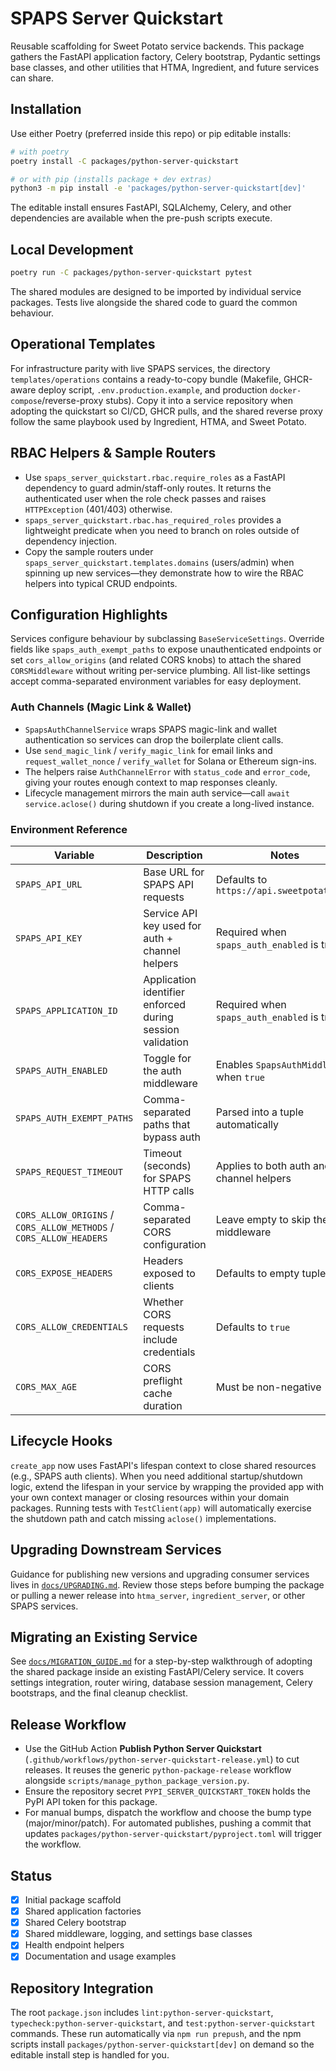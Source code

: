 # SPAPS Server Quickstart

Reusable scaffolding for Sweet Potato service backends. This package gathers the FastAPI
application factory, Celery bootstrap, Pydantic settings base classes, and other utilities
that HTMA, Ingredient, and future services can share.

## Installation

Use either Poetry (preferred inside this repo) or pip editable installs:

```bash
# with poetry
poetry install -C packages/python-server-quickstart

# or with pip (installs package + dev extras)
python3 -m pip install -e 'packages/python-server-quickstart[dev]'
```

The editable install ensures FastAPI, SQLAlchemy, Celery, and other dependencies are
available when the pre-push scripts execute.

## Local Development

```bash
poetry run -C packages/python-server-quickstart pytest
```

The shared modules are designed to be imported by individual service packages. Tests live
alongside the shared code to guard the common behaviour.

## Operational Templates

For infrastructure parity with live SPAPS services, the directory
`templates/operations` contains a ready-to-copy bundle (Makefile, GHCR-aware deploy script,
`.env.production.example`, and production `docker-compose`/reverse-proxy stubs). Copy it into a
service repository when adopting the quickstart so CI/CD, GHCR pulls, and the shared reverse proxy
follow the same playbook used by Ingredient, HTMA, and Sweet Potato.

## RBAC Helpers & Sample Routers

- Use `spaps_server_quickstart.rbac.require_roles` as a FastAPI dependency to guard admin/staff-only
  routes. It returns the authenticated user when the role check passes and raises `HTTPException`
  (401/403) otherwise.
- `spaps_server_quickstart.rbac.has_required_roles` provides a lightweight predicate when you need to
  branch on roles outside of dependency injection.
- Copy the sample routers under `spaps_server_quickstart.templates.domains` (users/admin) when spinning
  up new services—they demonstrate how to wire the RBAC helpers into typical CRUD endpoints.

## Configuration Highlights

Services configure behaviour by subclassing `BaseServiceSettings`. Override fields like
`spaps_auth_exempt_paths` to expose unauthenticated endpoints or set `cors_allow_origins`
(and related CORS knobs) to attach the shared `CORSMiddleware` without writing per-service
plumbing. All list-like settings accept comma-separated environment variables for easy deployment.

### Auth Channels (Magic Link & Wallet)

- `SpapsAuthChannelService` wraps SPAPS magic-link and wallet authentication so services can drop the boilerplate client calls.
- Use `send_magic_link` / `verify_magic_link` for email links and `request_wallet_nonce` / `verify_wallet` for Solana or Ethereum sign-ins.
- The helpers raise `AuthChannelError` with `status_code` and `error_code`, giving your routes enough context to map responses cleanly.
- Lifecycle management mirrors the main auth service—call `await service.aclose()` during shutdown if you create a long-lived instance.

### Environment Reference

| Variable | Description | Notes |
| --- | --- | --- |
| `SPAPS_API_URL` | Base URL for SPAPS API requests | Defaults to `https://api.sweetpotato.dev` |
| `SPAPS_API_KEY` | Service API key used for auth + channel helpers | Required when `spaps_auth_enabled` is true |
| `SPAPS_APPLICATION_ID` | Application identifier enforced during session validation | Required when `spaps_auth_enabled` is true |
| `SPAPS_AUTH_ENABLED` | Toggle for the auth middleware | Enables `SpapsAuthMiddleware` when `true` |
| `SPAPS_AUTH_EXEMPT_PATHS` | Comma-separated paths that bypass auth | Parsed into a tuple automatically |
| `SPAPS_REQUEST_TIMEOUT` | Timeout (seconds) for SPAPS HTTP calls | Applies to both auth and channel helpers |
| `CORS_ALLOW_ORIGINS` / `CORS_ALLOW_METHODS` / `CORS_ALLOW_HEADERS` | Comma-separated CORS configuration | Leave empty to skip the middleware |
| `CORS_EXPOSE_HEADERS` | Headers exposed to clients | Defaults to empty tuple |
| `CORS_ALLOW_CREDENTIALS` | Whether CORS requests include credentials | Defaults to `true` |
| `CORS_MAX_AGE` | CORS preflight cache duration | Must be non-negative |

## Lifecycle Hooks

`create_app` now uses FastAPI's lifespan context to close shared resources (e.g., SPAPS auth
clients). When you need additional startup/shutdown logic, extend the lifespan in your service
by wrapping the provided app with your own context manager or closing resources within your
domain packages. Running tests with `TestClient(app)` will automatically exercise the shutdown
path and catch missing `aclose()` implementations.

## Upgrading Downstream Services

Guidance for publishing new versions and upgrading consumer services lives in
[`docs/UPGRADING.md`](docs/UPGRADING.md). Review those steps before bumping the package or
pulling a newer release into `htma_server`, `ingredient_server`, or other SPAPS services.

## Migrating an Existing Service

See [`docs/MIGRATION_GUIDE.md`](docs/MIGRATION_GUIDE.md) for a step-by-step walkthrough of
adopting the shared package inside an existing FastAPI/Celery service. It covers settings
integration, router wiring, database session management, Celery bootstraps, and the final
cleanup checklist.

## Release Workflow

- Use the GitHub Action **Publish Python Server Quickstart** (`.github/workflows/python-server-quickstart-release.yml`) to cut releases. It reuses the generic `python-package-release` workflow alongside `scripts/manage_python_package_version.py`.
- Ensure the repository secret `PYPI_SERVER_QUICKSTART_TOKEN` holds the PyPI API token for this package.
- For manual bumps, dispatch the workflow and choose the bump type (major/minor/patch). For automated publishes, pushing a commit that updates `packages/python-server-quickstart/pyproject.toml` will trigger the workflow.

## Status

- [x] Initial package scaffold
- [x] Shared application factories
- [x] Shared Celery bootstrap
- [x] Shared middleware, logging, and settings base classes
- [x] Health endpoint helpers
- [x] Documentation and usage examples

## Repository Integration

The root `package.json` includes `lint:python-server-quickstart`, `typecheck:python-server-quickstart`,
and `test:python-server-quickstart` commands. These run automatically via `npm run prepush`, and the npm
scripts install `packages/python-server-quickstart[dev]` on demand so the editable install step is handled
for you.
